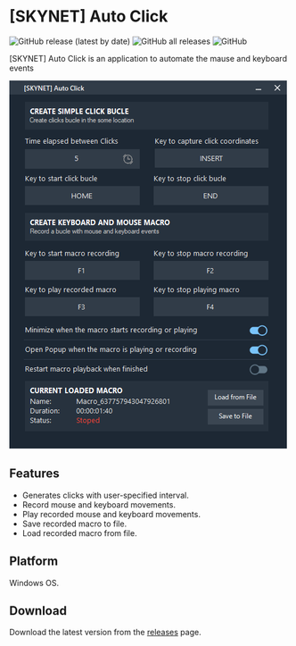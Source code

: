 # [SKYNET] Auto Click
![GitHub release (latest by date)](https://img.shields.io/github/v/release/Hackerprod/-SKYNET-Auto-Click?style=plastic)
![GitHub all releases](https://img.shields.io/github/downloads/Hackerprod/-SKYNET-Auto-Click/total?style=plastic)
![GitHub](https://img.shields.io/github/issues/Hackerprod/-SKYNET-Auto-Click)

[SKYNET] Auto Click is an application to automate the mause and keyboard events 

![Screenshot](%5BSKYNET%5D%20Auto%20Click/Resources/screenshot.png)

## Features
* Generates clicks with user-specified interval.
* Record mouse and keyboard movements.
* Play recorded mouse and keyboard movements.
* Save recorded macro to file.
* Load recorded macro from file.

## Platform
Windows OS.

## Download ##
Download the latest version from the [releases](https://github.com/Hackerprod/-SKYNET-Auto-Click/releases) page.
